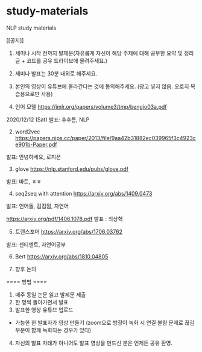 # study-materials
NLP study materials

[[공지]]

1. 세미나 시작 전까지 발제문(자유롭게 자신이 해당 주제에 대해 공부한 요약 및 정리 글 + 코드를 공유 드라이브에 올려주세요.)

2. 세미나 발표는 30분 내외로 해주세요.

3. 본인의 영상이 유튜브에 올라간다는 것에 동의해주세요. (광고 넣지 않음. 오로지 복습용으로만 사용)


1. 언어 모델
https://jmlr.org/papers/volume3/tmp/bengio03a.pdf

2020/12/12 (Sat)
발표: 후후름, NLP

2. word2vec
https://papers.nips.cc/paper/2013/file/9aa42b31882ec039965f3c4923ce901b-Paper.pdf

발표: 안녕하세요, 로지션

3. glove
https://nlp.stanford.edu/pubs/glove.pdf

발표: 바트, ㅎㅎ

4. seq2seq with attention
https://arxiv.org/abs/1409.0473

발표: 언어돌, 김킴낌, 자연어

https://arxiv.org/pdf/1406.1078.pdf
발표 : 최상혁

5. 트랜스포머
https://arxiv.org/abs/1706.03762

발표: 센티멘트, 자연어공부

6. Bert
https://arxiv.org/abs/1810.04805

7. 향후 논의

 
==== 방법 ====

1. 매주 동일 논문 읽고 발제문 제출
2. 한 명씩 돌아가면서 발표
3. 발표한 영상 유튜브 업로드
  - 가능한 한 발표자가 영상 만들기 (zoom으로 방장이 녹화 시 연결 불량 문제로 끊김 부분이 함께 녹화되는 경우가 있다) 
4. 자신의 발표 차례가 아니어도 발표 영상을 만드신 분은 언제든 공유 환영.



